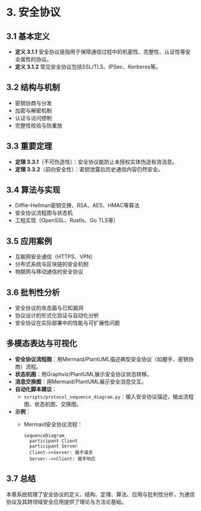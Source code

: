 # 3. 安全协议

## 3.1 基本定义

- **定义 3.1.1** 安全协议是指用于保障通信过程中的机密性、完整性、认证性等安全属性的协议。
- **定义 3.1.2** 常见安全协议包括SSL/TLS、IPSec、Kerberos等。

## 3.2 结构与机制

- 密钥协商与分发
- 加密与解密机制
- 认证与访问控制
- 完整性校验与防重放

## 3.3 重要定理

- **定理 3.3.1**（不可伪造性）：安全协议能防止未授权实体伪造有效消息。
- **定理 3.3.2**（前向安全性）：密钥泄露后历史通信内容仍然安全。

## 3.4 算法与实现

- Diffie-Hellman密钥交换、RSA、AES、HMAC等算法
- 安全协议流程图与状态机
- 工程实现（OpenSSL、Rustls、Go TLS等）

## 3.5 应用案例

- 互联网安全通信（HTTPS、VPN）
- 分布式系统与区块链的安全机制
- 物联网与移动通信的安全协议

## 3.6 批判性分析

- 安全协议的攻击面与已知漏洞
- 协议设计的形式化验证与自动化分析
- 安全协议在实际部署中的性能与可扩展性问题

## 多模态表达与可视化

- **安全协议流程图**：用Mermaid/PlantUML描述典型安全协议（如握手、密钥协商）流程。
- **状态机图**：用Graphviz/PlantUML展示安全协议状态转移。
- **消息交换图**：用Mermaid/PlantUML展示安全消息交互。
- **自动化脚本建议**：
  - `scripts/protocol_sequence_diagram.py`：输入安全协议描述，输出流程图、状态机图、交换图。
- **示例**：
  - Mermaid安全协议流程：

    ```mermaid
    sequenceDiagram
      participant Client
      participant Server
      Client->>Server: 握手请求
      Server-->>Client: 握手响应
    ```

## 3.7 总结

本章系统梳理了安全协议的定义、结构、定理、算法、应用与批判性分析，为通信协议及其跨领域安全应用提供了理论与方法论基础。
